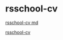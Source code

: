 # rsschool-cv

[rsschool-cv md](https://kleostro.github.io/rsschool-cv/cv)

[rsschool-cv](https://kleostro.github.io/rsschool-cv)
